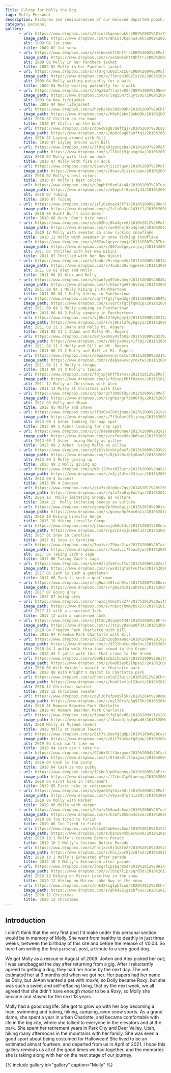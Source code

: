 ```yaml
---
Title: Eulogy for Molly the Dog
tags: Molly Personal
description: Pictures and reminiscences of our beloved departed pooch.
category: personal
gallery:
      - url: https://www.dropbox.com/s/8hiul3kqonwsukk/2009%2002%201st%20snow.JPG?raw=1
        image_path: https://www.dropbox.com/s/8hiul3kqonwsukk/2009%2002%201st%20snow.JPG?raw=1
        alt: 2009 02 1st snow
        title: 2009 02 1st snow
      - url: https://www.dropbox.com/s/xe16w5shtt8hftr/2009%2002%20Molly%20in%20her%20Panthers%20jacket.JPG?raw=1
        image_path: https://www.dropbox.com/s/xe16w5shtt8hftr/2009%2002%20Molly%20in%20her%20Panthers%20jacket.JPG?raw=1
        alt: 2009 02 Molly in her Panthers jacket
        title: 2009 02 Molly in her Panthers jacket
      - url: https://www.dropbox.com/s/7lmrgn3602lxzz6/2009%2004%20Molly%20waiting%20patiently%20for%20a%20walk.JPG?raw=1
        image_path: https://www.dropbox.com/s/7lmrgn3602lxzz6/2009%2004%20Molly%20waiting%20patiently%20for%20a%20walk.JPG?raw=1
        alt: 2009 04 Molly waiting patiently for a walk
        title: 2009 04 Molly waiting patiently for a walk
      - url: https://www.dropbox.com/s/l9gz5m7tluytv85/2009%2004%20New%20lifejacket.JPG?raw=1
        image_path: https://www.dropbox.com/s/l9gz5m7tluytv85/2009%2004%20New%20lifejacket.JPG?raw=1
        alt: 2009 04 New lifejacket
        title: 2009 04 New lifejacket
      - url: https://www.dropbox.com/s/h0yh2bbx39ob09h/2010%2007%20Chillin%20on%20the%20boat.JPG?raw=1
        image_path: https://www.dropbox.com/s/h0yh2bbx39ob09h/2010%2007%20Chillin%20on%20the%20boat.JPG?raw=1
        alt: 2010 07 Chillin on the boat
        title: 2010 07 Chillin on the boat
      - url: https://www.dropbox.com/s/dp6c8ag83a9ffgj/2010%2007%20Laying%20around%20with%20Bill.jpg?raw=1
        image_path: https://www.dropbox.com/s/dp6c8ag83a9ffgj/2010%2007%20Laying%20around%20with%20Bill.jpg?raw=1
        alt: 2010 07 Laying around with Bill
        title: 2010 07 Laying around with Bill
      - url: https://www.dropbox.com/s/ll8tgk9jgutgo8a/2010%2007%20Molly%20with%20fish%20on%20dock.jpg?raw=1
        image_path: https://www.dropbox.com/s/ll8tgk9jgutgo8a/2010%2007%20Molly%20with%20fish%20on%20dock.jpg?raw=1
        alt: 2010 07 Molly with fish on dock
        title: 2010 07 Molly with fish on dock
      - url: https://www.dropbox.com/s/8swcv9jiizclqen/2010%2007%20Molly%27s%20best%20colors.JPG?raw=1
        image_path: https://www.dropbox.com/s/8swcv9jiizclqen/2010%2007%20Molly%27s%20best%20colors.JPG?raw=1
        alt: 2010 07 Molly's best colors
        title: 2010 07 Molly's best colors
      - url: https://www.dropbox.com/s/u9ppbff6zml4j44/2010%2007%20Tubing.jpg?raw=1
        image_path: https://www.dropbox.com/s/u9ppbff6zml4j44/2010%2007%20Tubing.jpg?raw=1
        alt: 2010 07 Tubing
        title: 2010 07 Tubing
      - url: https://www.dropbox.com/s/2sli0z8ce243ff1/2010%2008%20Ouch%21%20Don%27t%20bite%20bees%21.JPG?raw=1
        image_path: https://www.dropbox.com/s/2sli0z8ce243ff1/2010%2008%20Ouch%21%20Don%27t%20bite%20bees%21.JPG?raw=1
        alt: 2010 08 Ouch! Don't bite bees!
        title: 2010 08 Ouch! Don't bite bees!
      - url: https://www.dropbox.com/s/oe92hoj8ka3grm0/2010%2012%20Molly%20with%20sweater%20in%20snow%20licking%20snowflake.JPG?raw=1
        image_path: https://www.dropbox.com/s/oe92hoj8ka3grm0/2010%2012%20Molly%20with%20sweater%20in%20snow%20licking%20snowflake.JPG?raw=1
        alt: 2010 12 Molly with sweater in snow licking snowflake
        title: 2010 12 Molly with sweater in snow licking snowflake
      - url: https://www.dropbox.com/s/007xw2geyzcrpuj/2011%2007%20Thrilled%20with%20her%20New%20Bikini.JPG?raw=1
        image_path: https://www.dropbox.com/s/007xw2geyzcrpuj/2011%2007%20Thrilled%20with%20her%20New%20Bikini.JPG?raw=1
        alt: 2011 07 Thrilled with her New Bikini
        title: 2011 07 Thrilled with her New Bikini
      - url: https://www.dropbox.com/s/4oabcb9irmgneek/2011%2008%2001%20Alex%20and%20Molly.JPG?raw=1
        image_path: https://www.dropbox.com/s/4oabcb9irmgneek/2011%2008%2001%20Alex%20and%20Molly.JPG?raw=1
        alt: 2011 08 01 Alex and Molly
        title: 2011 08 01 Alex and Molly
      - url: https://www.dropbox.com/s/k5wn7gn97obv3eq/2011%2008%2004%201%20Molly%20hiking%20in%20Panthertown.JPG?raw=1
        image_path: https://www.dropbox.com/s/k5wn7gn97obv3eq/2011%2008%2004%201%20Molly%20hiking%20in%20Panthertown.JPG?raw=1
        alt: 2011 08 04 1 Molly hiking in Panthertown
        title: 2011 08 04 1 Molly hiking in Panthertown
      - url: https://www.dropbox.com/s/uqrt7fgtjfqmd2g/2011%2008%2004%202%20Molly%20camping%20in%20Panthertown.JPG?raw=1
        image_path: https://www.dropbox.com/s/uqrt7fgtjfqmd2g/2011%2008%2004%202%20Molly%20camping%20in%20Panthertown.JPG?raw=1
        alt: 2011 08 04 2 Molly camping in Panthertown
        title: 2011 08 04 2 Molly camping in Panthertown
      - url: https://www.dropbox.com/s/vj8ksl2f0yhgoy1/2011%2008%2021%201%20JoAnn%20and%20Molly%20Mt.%20Rogers.JPG?raw=1
        image_path: https://www.dropbox.com/s/vj8ksl2f0yhgoy1/2011%2008%2021%201%20JoAnn%20and%20Molly%20Mt.%20Rogers.JPG?raw=1
        alt: 2011 08 21 1 JoAnn and Molly Mt. Rogers
        title: 2011 08 21 1 JoAnn and Molly Mt. Rogers
      - url: https://www.dropbox.com/s/00jyx0msy41f58j/2011%2008%2021%202%20Molly%20and%20Bill%20at%20Mt.%20Rogers.JPG?raw=1
        image_path: https://www.dropbox.com/s/00jyx0msy41f58j/2011%2008%2021%202%20Molly%20and%20Bill%20at%20Mt.%20Rogers.JPG?raw=1
        alt: 2011 08 21 2 Molly and Bill at Mt. Rogers
        title: 2011 08 21 2 Molly and Bill at Mt. Rogers
      - url: https://www.dropbox.com/s/depaawvvnyroxtw/2011%2008%2021%203%20Molly%27s%20tonque.JPG?raw=1
        image_path: https://www.dropbox.com/s/depaawvvnyroxtw/2011%2008%2021%203%20Molly%27s%20tonque.JPG?raw=1
        alt: 2011 08 21 3 Molly's tonque
        title: 2011 08 21 3 Molly's tonque
      - url: https://www.dropbox.com/s/fdjxpjkhff0z4xv/2011%2012%20Molly%20at%20Christmas%20with%20Alex.JPG?raw=1
        image_path: https://www.dropbox.com/s/fdjxpjkhff0z4xv/2011%2012%20Molly%20at%20Christmas%20with%20Alex.JPG?raw=1
        alt: 2011 12 Molly at Christmas with Alex
        title: 2011 12 Molly at Christmas with Alex
      - url: https://www.dropbox.com/s/ghbzrgr73m06fdy/2012%2005%20Molly%20and%20Shawn.JPG?raw=1
        image_path: https://www.dropbox.com/s/ghbzrgr73m06fdy/2012%2005%20Molly%20and%20Shawn.JPG?raw=1
        alt: 2012 05 Molly and Shawn
        title: 2012 05 Molly and Shawn
      - url: https://www.dropbox.com/s/7f3s0ovl86jjnnq/2013%2009%201%20Asher%20looking%20for%20nap%20spot.JPG?raw=1
        image_path: https://www.dropbox.com/s/7f3s0ovl86jjnnq/2013%2009%201%20Asher%20looking%20for%20nap%20spot.JPG?raw=1
        alt: 2013 09 1 Asher looking for nap spot
        title: 2013 09 1 Asher looking for nap spot
      - url: https://www.dropbox.com/s/cv7nae89a9h6hae/2013%2009%202%20Asher%20%20using%20Molly%20as%20pillow.JPG?raw=1
        image_path: https://www.dropbox.com/s/cv7nae89a9h6hae/2013%2009%202%20Asher%20%20using%20Molly%20as%20pillow.JPG?raw=1
        alt: 2013 09 2 Asher  using Molly as pillow
        title: 2013 09 2 Asher  using Molly as pillow
      - url: https://www.dropbox.com/s/0jk1s0czbty0am7/2013%2009%203%20Molly%20giving%20up.JPG?raw=1
        image_path: https://www.dropbox.com/s/0jk1s0czbty0am7/2013%2009%203%20Molly%20giving%20up.JPG?raw=1
        alt: 2013 09 3 Molly giving up
        title: 2013 09 3 Molly giving up
      - url: https://www.dropbox.com/s/m3jj2dtvz63luzr/2013%2009%204%20Success.jpg?raw=1
        image_path: https://www.dropbox.com/s/m3jj2dtvz63luzr/2013%2009%204%20Success.jpg?raw=1
        alt: 2013 09 4 Success
        title: 2013 09 4 Success
      - url: https://www.dropbox.com/s/qtu7xp8ig0us7qv/2014%2012%20%20Molly%20imitating%20Snoopy%20as%20vulture.JPG?raw=1
        image_path: https://www.dropbox.com/s/qtu7xp8ig0us7qv/2014%2012%20%20Molly%20imitating%20Snoopy%20as%20vulture.JPG?raw=1
        alt: 2014 12  Molly imitating Snoopy as vulture
        title: 2014 12  Molly imitating Snoopy as vulture
      - url: https://www.dropbox.com/s/goovp9pf6mc6qii/2015%2010%20Hiking%20Linville%20Gorge.jpg?raw=1
        image_path: https://www.dropbox.com/s/goovp9pf6mc6qii/2015%2010%20Hiking%20Linville%20Gorge.jpg?raw=1
        alt: 2015 10 Hiking Linville Gorge
        title: 2015 10 Hiking Linville Gorge
      - url: https://www.dropbox.com/s/p2cnaxxjdk8el3s/2017%2001%20Snow%20in%20Carolina.jpg?raw=1
        image_path: https://www.dropbox.com/s/p2cnaxxjdk8el3s/2017%2001%20Snow%20in%20Carolina.jpg?raw=1
        alt: 2017 01 Snow in Carolina
        title: 2017 01 Snow in Carolina
      - url: https://www.dropbox.com/s/7wa1vzi79bas2jw/2017%2006%20Taking%20Zach%27s%20cage.jpg?raw=1
        image_path: https://www.dropbox.com/s/7wa1vzi79bas2jw/2017%2006%20Taking%20Zach%27s%20cage.jpg?raw=1
        alt: 2017 06 Taking Zach's cage
        title: 2017 06 Taking Zach's cage
      - url: https://www.dropbox.com/s/wx9zlqfa8tvuftw/2017%2006%20Zach%20is%20such%20a%20gentleman.jpg?raw=1
        image_path: https://www.dropbox.com/s/wx9zlqfa8tvuftw/2017%2006%20Zach%20is%20such%20a%20gentleman.jpg?raw=1
        alt: 2017 06 Zach is such a gentleman
        title: 2017 06 Zach is such a gentleman
      - url: https://www.dropbox.com/s/rg9uah191cuh9tu/2017%2007%20Going%20grey.jpg?raw=1
        image_path: https://www.dropbox.com/s/rg9uah191cuh9tu/2017%2007%20Going%20grey.jpg?raw=1
        alt: 2017 07 Going grey
        title: 2017 07 Going grey
      - url: https://www.dropbox.com/s/rnpxcjhmmyh5x27/2017%2012%20with%20a%20concerned%20Jack.jpg?raw=1
        image_path: https://www.dropbox.com/s/rnpxcjhmmyh5x27/2017%2012%20with%20a%20concerned%20Jack.jpg?raw=1
        alt: 2017 12 with a concerned Jack
        title: 2017 12 with a concerned Jack
      - url: https://www.dropbox.com/s/jtt2uy8sqao0f34/2018%2004%20Freedom%20Park%20Charlotte%20with%20Bill.jpg?raw=1
        image_path: https://www.dropbox.com/s/jtt2uy8sqao0f34/2018%2004%20Freedom%20Park%20Charlotte%20with%20Bill.jpg?raw=1
        alt: 2018 04 Freedom Park Charlotte with Bill
        title: 2018 04 Freedom Park Charlotte with Bill
      - url: https://www.dropbox.com/s/9721bn2uqb9a9uc/2018%2004%20I%20gotta%20walk%20thru%20that%20crowd%20to%20the%20Green.jpg?raw=1
        image_path: https://www.dropbox.com/s/9721bn2uqb9a9uc/2018%2004%20I%20gotta%20walk%20thru%20that%20crowd%20to%20the%20Green.jpg?raw=1
        alt: 2018 04 I gotta walk thru that crowd to the Green
        title: 2018 04 I gotta walk thru that crowd to the Green
      - url: https://www.dropbox.com/s/6w8b1asb2ihpas5/2018%2008%20With%20Knight%27s%20mascot%20in%20Charlotte%20park.jpg?raw=1
        image_path: https://www.dropbox.com/s/6w8b1asb2ihpas5/2018%2008%20With%20Knight%27s%20mascot%20in%20Charlotte%20park.jpg?raw=1
        alt: 2018 08 With Knight's mascot in Charlotte park
        title: 2018 08 With Knight's mascot in Charlotte park
      - url: https://www.dropbox.com/s/hn4tlxmlqf23wit/2018%2012%20Christmas%20sweater.jpg?raw=1
        image_path: https://www.dropbox.com/s/hn4tlxmlqf23wit/2018%2012%20Christmas%20sweater.jpg?raw=1
        alt: 2018 12 Christmas sweater
        title: 2018 12 Christmas sweater
      - url: https://www.dropbox.com/s/oyl20fsfp8q9l5k/2018%20At%20Romare%20Bearden%20Park%20Charlotte.JPEG?raw=1
        image_path: https://www.dropbox.com/s/oyl20fsfp8q9l5k/2018%20At%20Romare%20Bearden%20Park%20Charlotte.JPEG?raw=1
        alt: 2018 At Romare Bearden Park Charlotte
        title: 2018 At Romare Bearden Park Charlotte
      - url: https://www.dropbox.com/s/f8vaddjfglq6vd6/2018%20Molly%20at%20Museum%20Towers.JPEG?raw=1
        image_path: https://www.dropbox.com/s/f8vaddjfglq6vd6/2018%20Molly%20at%20Museum%20Towers.JPEG?raw=1
        alt: 2018 Molly at Museum Towers
        title: 2018 Molly at Museum Towers
      - url: https://www.dropbox.com/s/8it7tu2eefg2gdp/2019%2004%20Cash%20can%27t%20take%20no.jpg?raw=1
        image_path: https://www.dropbox.com/s/8it7tu2eefg2gdp/2019%2004%20Cash%20can%27t%20take%20no.jpg?raw=1
        alt: 2019 04 Cash can't take no
        title: 2019 04 Cash can't take no
      - url: https://www.dropbox.com/s/974dx8llf4uigxo/2019%2004%20Cash%20is%20too%20pushy.jpg?raw=1
        image_path: https://www.dropbox.com/s/974dx8llf4uigxo/2019%2004%20Cash%20is%20too%20pushy.jpg?raw=1
        alt: 2019 04 Cash is too pushy
        title: 2019 04 Cash is too pushy
      - url: https://www.dropbox.com/s/f7sku31p0faenny/2019%2005%20First%20hike%20in%20retirement.JPEG?raw=1
        image_path: https://www.dropbox.com/s/f7sku31p0faenny/2019%2005%20First%20hike%20in%20retirement.JPEG?raw=1
        alt: 2019 05 First hike in retirement
        title: 2019 05 First hike in retirement
      - url: https://www.dropbox.com/s/v9yae0fqthix50l/2019%2006%20Molly%20with%20Harper.JPEG?raw=1
        image_path: https://www.dropbox.com/s/v9yae0fqthix50l/2019%2006%20Molly%20with%20Harper.JPEG?raw=1
        alt: 2019 06 Molly with Harper
        title: 2019 06 Molly with Harper
      - url: https://www.dropbox.com/s/h3afv0h5qw4c6xm/2019%2006%20Too%20Tired%20to%20Finish.JPEG?raw=1
        image_path: https://www.dropbox.com/s/h3afv0h5qw4c6xm/2019%2006%20Too%20Tired%20to%20Finish.JPEG?raw=1
        alt: 2019 06 Too Tired to Finish
        title: 2019 06 Too Tired to Finish
      - url: https://www.dropbox.com/s/bzcw94mb6exv8om/2019%2010%201%20Molly%27s%20Costume%20Before%20Parade.JPEG?raw=1
        image_path: https://www.dropbox.com/s/bzcw94mb6exv8om/2019%2010%201%20Molly%27s%20Costume%20Before%20Parade.JPEG?raw=1
        alt: 2019 10 1 Molly's Costume Before Parade
        title: 2019 10 1 Molly's Costume Before Parade
      - url: https://www.dropbox.com/s/hnijxos9j3s8fe2/2019%2010%202%20Molly%27s%20Exhausted%20after%20parade.JPEG?raw=1
        image_path: https://www.dropbox.com/s/hnijxos9j3s8fe2/2019%2010%202%20Molly%27s%20Exhausted%20after%20parade.JPEG?raw=1
        alt: 2019 10 2 Molly's Exhausted after parade
        title: 2019 10 2 Molly's Exhausted after parade
      - url: https://www.dropbox.com/s/lbsg7lipspqr85d/2019%2012%20Hiking%20on%20Mirror%20Lake%20Hwy%20in%20the%20snow.jpg?raw=1
        image_path: https://www.dropbox.com/s/lbsg7lipspqr85d/2019%2012%20Hiking%20on%20Mirror%20Lake%20Hwy%20in%20the%20snow.jpg?raw=1
        alt: 2019 12 Hiking on Mirror Lake Hwy in the snow
        title: 2019 12 Hiking on Mirror Lake Hwy in the snow
      - url: https://www.dropbox.com/s/qhk42k1g1pbfcw5/2020%2012%20Christmas.JPEG?raw=1
        image_path: https://www.dropbox.com/s/qhk42k1g1pbfcw5/2020%2012%20Christmas.JPEG?raw=1
        alt: 2020 12 Christmas
        title: 2020 12 Christmas
---
```

    
## Introduction

I didn't think that the very first post I'd make under this personal section would be in memory of Molly. She went from healthy to deathly in just three weeks, between the birthday of this site and before the release of V0.03. So here I am writing the first `personal` post, a tribute to a very good dog.

We got Molly as a rescue in August of 2009. JoAnn and Alex picked her out; I was sandbagged the day after returning from a gig. After I reluctantly agreed to getting a dog, they had her home by the next day. The vet estimated her at 9 months old when we got her. Her papers had her name as Dolly, but JoAnn wanted a pet with *moxie*, so Dolly became Roxy; but she was such a sweet and self-effacing thing, that by the next week, we all agreed that she didn't have enough *moxie* to be a *Roxy*, so Molly she became and stayed for the next 13 years.

Molly had a good dog life. She got to grow up with her boy becoming a man, swimming and tubing, hiking, camping, even snow sports. As a grand dame, she spent a year in urban Charlotte, and became comfortable with life in the big city, where she talked to everyone in the elevators and at the park.  She spent her retirement years in Park City and Deer Valley, Utah, hiking many afternoons in the mountains with her family. She was even a good sport about being costumed for Halloween! She lived to be an estimated almost fourteen, and departed  from us in April of 2021. I hope this gallery reminds us all of the good times we had together, and the memories she is taking along with her on the next stage of our journey.

{% include gallery id="gallery" caption="Molly" %}